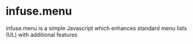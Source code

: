 infuse.menu
===========

infuse.menu is a simple Javascript which enhances standard menu lists (UL) with additional features